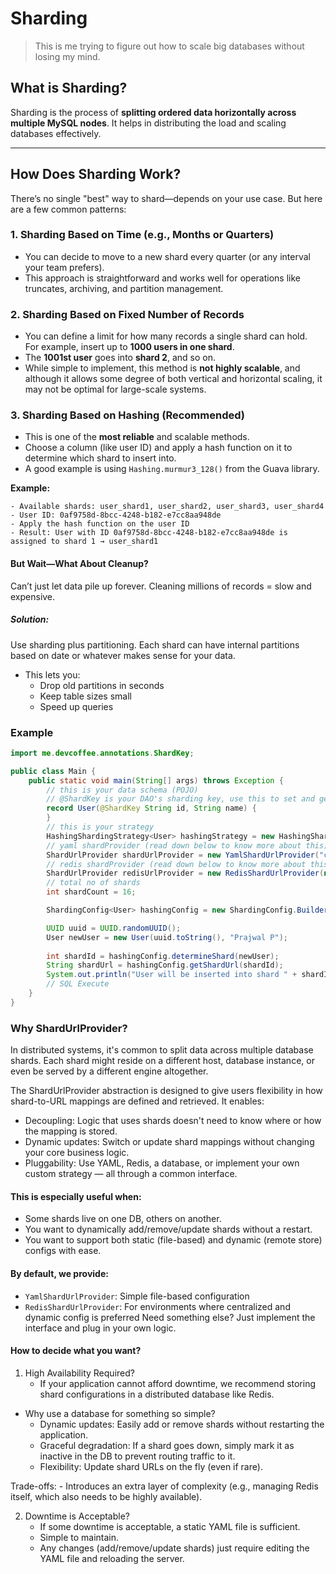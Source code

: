 # Sharding

> This is me trying to figure out how to scale big databases without losing my mind.

## What is Sharding?

Sharding is the process of **splitting ordered data horizontally across multiple MySQL nodes**. It helps in distributing the load and scaling databases effectively.

---

## How Does Sharding Work?

There’s no single "best" way to shard—depends on your use case. But here are a few common patterns:

### 1. Sharding Based on Time (e.g., Months or Quarters)

- You can decide to move to a new shard every quarter (or any interval your team prefers).
- This approach is straightforward and works well for operations like truncates, archiving, and partition management.

### 2. Sharding Based on Fixed Number of Records

- You can define a limit for how many records a single shard can hold.  
  For example, insert up to **1000 users in one shard**.
- The **1001st user** goes into **shard 2**, and so on.
- While simple to implement, this method is **not highly scalable**, and although it allows some degree of both vertical and horizontal scaling, it may not be optimal for large-scale systems.

### 3. Sharding Based on Hashing (Recommended)

- This is one of the **most reliable** and scalable methods.
- Choose a column (like user ID) and apply a hash function on it to determine which shard to insert into.
- A good example is using `Hashing.murmur3_128()` from the Guava library.

**Example:**

```text
- Available shards: user_shard1, user_shard2, user_shard3, user_shard4
- User ID: 0af9758d-8bcc-4248-b182-e7cc8aa948de
- Apply the hash function on the user ID
- Result: User with ID 0af9758d-8bcc-4248-b182-e7cc8aa948de is assigned to shard 1 → user_shard1
```

#### But Wait—What About Cleanup?

Can’t just let data pile up forever. Cleaning millions of records = slow and expensive.

##### Solution:
Use sharding plus partitioning.
Each shard can have internal partitions based on date or whatever makes sense for your data.
- This lets you:
  - Drop old partitions in seconds
  - Keep table sizes small
  - Speed up queries


### Example

```java
import me.devcoffee.annotations.ShardKey;

public class Main {
    public static void main(String[] args) throws Exception {
        // this is your data schema (POJO)
        // @ShardKey is your DAO's sharding key, use this to set and get data
        record User(@ShardKey String id, String name) {
        }
        // this is your strategy
        HashingShardingStrategy<User> hashingStrategy = new HashingShardingStrategy<>();
        // yaml shardProvider (read down below to know more about this)
        ShardUrlProvider shardUrlProvider = new YamlShardUrlProvider("config.yaml");
        // redis shardProvider (read down below to know more about this)
        ShardUrlProvider redisUrlProvider = new RedisShardUrlProvider(new Jedis("localhost", 6379), "config.yaml");
        // total no of shards
        int shardCount = 16;

        ShardingConfig<User> hashingConfig = new ShardingConfig.Builder<User>().withShardCount(shardCount).withShardingStrategy(hashingStrategy).withShardUrlProvider(redisUrlProvider).build();

        UUID uuid = UUID.randomUUID();
        User newUser = new User(uuid.toString(), "Prajwal P");
        
        int shardId = hashingConfig.determineShard(newUser);
        String shardUrl = hashingConfig.getShardUrl(shardId);
        System.out.println("User will be inserted into shard " + shardId + " if we use HashBased Strategy with endpoint " + shardUrl);
        // SQL Execute
    }
}
```

### Why ShardUrlProvider?

In distributed systems, it's common to split data across multiple database shards. Each shard might reside on a different host, database instance, or even be served by a different engine altogether.

The ShardUrlProvider abstraction is designed to give users flexibility in how shard-to-URL mappings are defined and retrieved. It enables:

- Decoupling: Logic that uses shards doesn't need to know where or how the mapping is stored.
- Dynamic updates: Switch or update shard mappings without changing your core business logic.
- Pluggability: Use YAML, Redis, a database, or implement your own custom strategy — all through a common interface.

#### This is especially useful when:

- Some shards live on one DB, others on another.
- You want to dynamically add/remove/update shards without a restart.
- You want to support both static (file-based) and dynamic (remote store) configs with ease.

#### By default, we provide:

- `YamlShardUrlProvider`: Simple file-based configuration
- `RedisShardUrlProvider`: For environments where centralized and dynamic config is preferred
Need something else? Just implement the interface and plug in your own logic.

#### How to decide what you want?

1. High Availability Required?
   - If your application cannot afford downtime, we recommend storing shard configurations in a distributed database like Redis.

  - Why use a database for something so simple?
    - Dynamic updates: Easily add or remove shards without restarting the application.
    - Graceful degradation: If a shard goes down, simply mark it as inactive in the DB to prevent routing traffic to it.
    - Flexibility: Update shard URLs on the fly (even if rare).
  
  Trade-offs:
    - Introduces an extra layer of complexity (e.g., managing Redis itself, which also needs to be highly available).

2. Downtime is Acceptable?
   - If some downtime is acceptable, a static YAML file is sufficient.
   - Simple to maintain.
   - Any changes (add/remove/update shards) just require editing the YAML file and reloading the server.